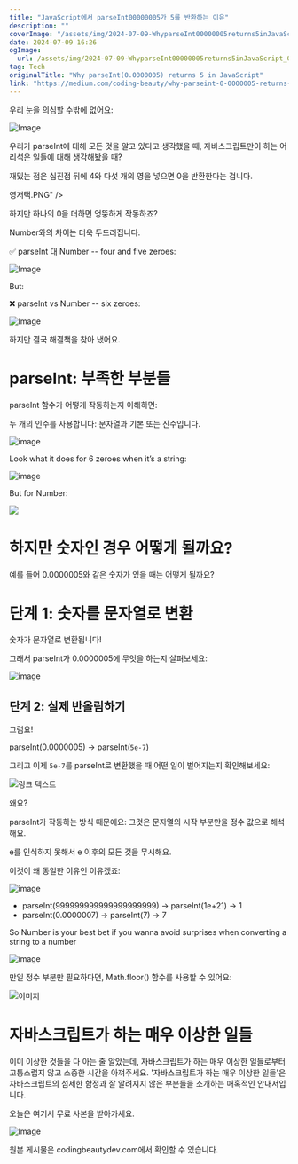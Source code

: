 ```yaml
---
title: "JavaScript에서 parseInt00000005가 5를 반환하는 이유"
description: ""
coverImage: "/assets/img/2024-07-09-WhyparseInt00000005returns5inJavaScript_0.png"
date: 2024-07-09 16:26
ogImage:
  url: /assets/img/2024-07-09-WhyparseInt00000005returns5inJavaScript_0.png
tag: Tech
originalTitle: "Why parseInt(0.0000005) returns 5 in JavaScript"
link: "https://medium.com/coding-beauty/why-parseint-0-0000005-returns-5-in-javascript-406d7114a14b"
---
```


우리 눈을 의심할 수밖에 없어요:

![Image](/assets/img/2024-07-09-WhyparseInt00000005returns5inJavaScript_0.png)

우리가 parseInt에 대해 모든 것을 알고 있다고 생각했을 때, 자바스크립트만이 하는 어리석은 일들에 대해 생각해봤을 때?

재밌는 점은 십진점 뒤에 4와 다섯 개의 영을 넣으면 0을 반환한다는 겁니다.

<div class="content-ad"></div>

영저택.PNG" />

하지만 하나의 0을 더하면 엉뚱하게 작동하죠?

Number와의 차이는 더욱 두드러집니다.

✅ parseInt 대 Number -- four and five zeroes:

<div class="content-ad"></div>

![Image](/assets/img/2024-07-09-WhyparseInt00000005returns5inJavaScript_2.png)

But:

❌ parseInt vs Number -- six zeroes:

![Image](/assets/img/2024-07-09-WhyparseInt00000005returns5inJavaScript_3.png)

<div class="content-ad"></div>

하지만 결국 해결책을 찾아 냈어요.

# parseInt: 부족한 부분들

parseInt 함수가 어떻게 작동하는지 이해하면:

두 개의 인수를 사용합니다: 문자열과 기본 또는 진수입니다.

<div class="content-ad"></div>

![image](/assets/img/2024-07-09-WhyparseInt00000005returns5inJavaScript_4.png)

Look what it does for 6 zeroes when it’s a string:

![image](/assets/img/2024-07-09-WhyparseInt00000005returns5inJavaScript_5.png)

But for Number:

<div class="content-ad"></div>

<img src="/assets/img/2024-07-09-WhyparseInt00000005returns5inJavaScript_6.png" />

# 하지만 숫자인 경우 어떻게 될까요?

예를 들어 0.0000005와 같은 숫자가 있을 때는 어떻게 될까요?

# 단계 1: 숫자를 문자열로 변환

<div class="content-ad"></div>

숫자가 문자열로 변환됩니다!

그래서 parseInt가 0.0000005에 무엇을 하는지 살펴보세요:

![image](/assets/img/2024-07-09-WhyparseInt00000005returns5inJavaScript_7.png)

## 단계 2: 실제 반올림하기

<div class="content-ad"></div>

그럼요!

parseInt(0.0000005) → parseInt(`5e-7`)

그리고 이제 `5e-7`를 parseInt로 변환했을 때 어떤 일이 벌어지는지 확인해보세요:

![링크 텍스트](/assets/img/2024-07-09-WhyparseInt00000005returns5inJavaScript_8.png)

<div class="content-ad"></div>

왜요?

parseInt가 작동하는 방식 때문에요: 그것은 문자열의 시작 부분만을 정수 값으로 해석해요.

e를 인식하지 못해서 e 이후의 모든 것을 무시해요.

이것이 왜 동일한 이유인 이유겠죠:

<div class="content-ad"></div>

![image](/assets/img/2024-07-09-WhyparseInt00000005returns5inJavaScript_9.png)

- parseInt(999999999999999999999) → parseInt(1e+21) → 1
- parseInt(0.0000007) → parseInt(7) → 7

So Number is your best bet if you wanna avoid surprises when converting a string to a number

![image](/assets/img/2024-07-09-WhyparseInt00000005returns5inJavaScript_10.png)

<div class="content-ad"></div>

만일 정수 부분만 필요하다면, Math.floor() 함수를 사용할 수 있어요:

![이미지](/assets/img/2024-07-09-WhyparseInt00000005returns5inJavaScript_11.png)

# 자바스크립트가 하는 매우 이상한 일들

이미 이상한 것들을 다 아는 줄 알았는데,
자바스크립트가 하는 매우 이상한 일들로부터 고통스럽지 않고 소중한 시간을 아껴주세요. '자바스크립트가 하는 매우 이상한 일들'은 자바스크립트의 섬세한 함정과 잘 알려지지 않은 부분들을 소개하는 매혹적인 안내서입니다.

<div class="content-ad"></div>

오늘은 여기서 무료 사본을 받아가세요.

![Image](/assets/img/2024-07-09-WhyparseInt00000005returns5inJavaScript_12.png)

원본 게시물은 codingbeautydev.com에서 확인할 수 있습니다.

